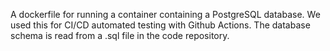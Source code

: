 A dockerfile for running a container containing a PostgreSQL database. We used this for CI/CD automated testing with Github Actions. The database schema is read from a .sql file in the code repository.
